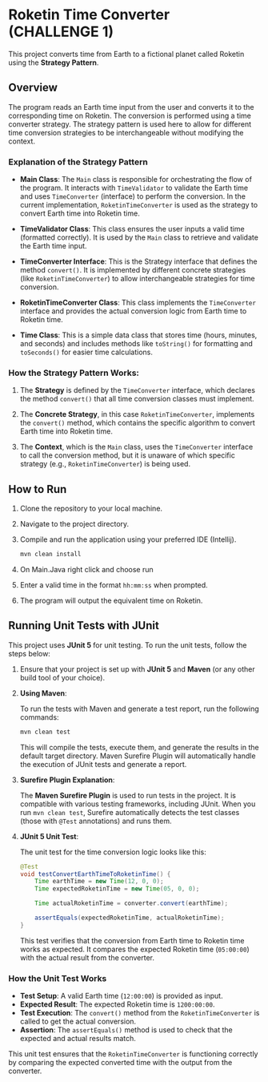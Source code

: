 # Roketin Time Converter (CHALLENGE 1)

This project converts time from Earth to a fictional planet called Roketin using the **Strategy Pattern**.

## Overview

The program reads an Earth time input from the user and converts it to the corresponding time on Roketin. The conversion is performed using a time converter strategy. The strategy pattern is used here to allow for different time conversion strategies to be interchangeable without modifying the context.


### Explanation of the Strategy Pattern

- **Main Class**: The `Main` class is responsible for orchestrating the flow of the program. It interacts with `TimeValidator` to validate the Earth time and uses `TimeConverter` (interface) to perform the conversion. In the current implementation, `RoketinTimeConverter` is used as the strategy to convert Earth time into Roketin time.

- **TimeValidator Class**: This class ensures the user inputs a valid time (formatted correctly). It is used by the `Main` class to retrieve and validate the Earth time input.

- **TimeConverter Interface**: This is the Strategy interface that defines the method `convert()`. It is implemented by different concrete strategies (like `RoketinTimeConverter`) to allow interchangeable strategies for time conversion.

- **RoketinTimeConverter Class**: This class implements the `TimeConverter` interface and provides the actual conversion logic from Earth time to Roketin time.

- **Time Class**: This is a simple data class that stores time (hours, minutes, and seconds) and includes methods like `toString()` for formatting and `toSeconds()` for easier time calculations.

### How the Strategy Pattern Works:

1. The **Strategy** is defined by the `TimeConverter` interface, which declares the method `convert()` that all time conversion classes must implement.

2. The **Concrete Strategy**, in this case `RoketinTimeConverter`, implements the `convert()` method, which contains the specific algorithm to convert Earth time into Roketin time.

3. The **Context**, which is the `Main` class, uses the `TimeConverter` interface to call the conversion method, but it is unaware of which specific strategy (e.g., `RoketinTimeConverter`) is being used.

## How to Run

1. Clone the repository to your local machine.
2. Navigate to the project directory.
3. Compile and run the application using your preferred IDE (Intellij).

    ```bash
    mvn clean install
    ```
4. On Main.Java right click and choose run
4. Enter a valid time in the format `hh:mm:ss` when prompted.
5. The program will output the equivalent time on Roketin.

## Running Unit Tests with JUnit

This project uses **JUnit 5** for unit testing. To run the unit tests, follow the steps below:

1. Ensure that your project is set up with **JUnit 5** and **Maven** (or any other build tool of your choice).

2. **Using Maven**:

   To run the tests with Maven and generate a test report, run the following commands:

    ```bash
    mvn clean test
    ```

   This will compile the tests, execute them, and generate the results in the default target directory. Maven Surefire Plugin will automatically handle the execution of JUnit tests and generate a report.

3. **Surefire Plugin Explanation**:

   The **Maven Surefire Plugin** is used to run tests in the project. It is compatible with various testing frameworks, including JUnit. When you run `mvn clean test`, Surefire automatically detects the test classes (those with `@Test` annotations) and runs them.

4. **JUnit 5 Unit Test**:

   The unit test for the time conversion logic looks like this:

    ```java
    @Test
    void testConvertEarthTimeToRoketinTime() {
        Time earthTime = new Time(12, 0, 0);
        Time expectedRoketinTime = new Time(05, 0, 0);

        Time actualRoketinTime = converter.convert(earthTime);

        assertEquals(expectedRoketinTime, actualRoketinTime);
    }
    ```

   This test verifies that the conversion from Earth time to Roketin time works as expected. It compares the expected Roketin time (`05:00:00`) with the actual result from the converter.

### How the Unit Test Works

- **Test Setup**: A valid Earth time (`12:00:00`) is provided as input.
- **Expected Result**: The expected Roketin time is `1200:00:00`.
- **Test Execution**: The `convert()` method from the `RoketinTimeConverter` is called to get the actual conversion.
- **Assertion**: The `assertEquals()` method is used to check that the expected and actual results match.

This unit test ensures that the `RoketinTimeConverter` is functioning correctly by comparing the expected converted time with the output from the converter.
